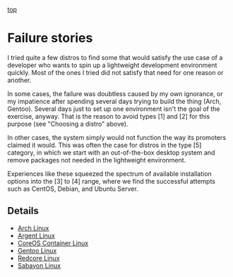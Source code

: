 [top](README.md)

# Failure stories

I tried quite a few distros to find some that would satisfy the use case of a developer who wants to spin up a lightweight development environment quickly. Most of the ones I tried did not satisfy that need for one reason or another. 

In some cases, the failure was doubtless caused by my own ignorance, or my impatience after spending several days trying to build the thing (Arch, Gentoo). Several days just to set up one environment isn't the goal of the exercise, anyway. That is the reason to avoid types [1] and [2] for this purpose (see "Choosing a distro" above). 

In other cases, the system simply would not function the way its promoters claimed it would. This was often the case for distros in the type [5] category, in which we start with an out-of-the-box desktop system and remove packages not needed in the lightweight environment. 

Experiences like these squeezed the spectrum of available installation options into the [3] to [4] range, where we find the successful attempts such as CentOS, Debian, and Ubuntu Server.

## Details

- [Arch Linux](failures/archlinux-fail.md)
- [Argent Linux](failures/argent-fail.md)
- [CoreOS Container Linux](failures/coreos-fail.md)
- [Gentoo Linux](failures/gentoo-fail.md)
- [Redcore Linux](failures/redcore-fail.md)
- [Sabayon Linux](failures/sabayon-fail.md)
